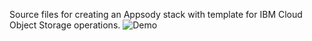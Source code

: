 Source files for creating an Appsody stack with template for IBM Cloud Object Storage operations.
![Demo](images/demo_os.gif)
